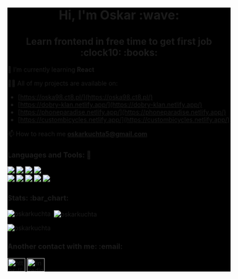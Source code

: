 <div style="background-color: black">
<h1 align="center">Hi, I'm Oskar :wave:</h1>
<h2 align="center">Learn frontend in free time to get first job :clock10: :books:</h2>

🌱 I’m currently learning **React**

👨‍💻 All of my projects are available on:
<br />

- [https://oska98.ct8.pl/](https://oska98.ct8.pl/)
- [https://dobry-klan.netlify.app/](https://dobry-klan.netlify.app/)
- [https://phoneparadise.netlify.app/](https://phoneparadise.netlify.app/)
- [https://custombicycles.netlify.app/](https://custombicycles.netlify.app/)

📫 How to reach me **oskarkuchta5@gmail.com**

<h3 align="left">Languages and Tools: 🧰</h3>
<img src="https://img.shields.io/badge/html5-%23E34F26.svg?style=for-the-badge&logo=html5&logoColor=white" />
<img src="https://img.shields.io/badge/css3-%231572B6.svg?style=for-the-badge&logo=css3&logoColor=white" />
<img src="https://img.shields.io/badge/SASS-hotpink.svg?style=for-the-badge&logo=SASS&logoColor=white" />
<img src ="https://img.shields.io/badge/Tailwind_CSS-38B2AC?style=for-the-badge&logo=tailwind-css&logoColor=white" />
<br />
<img src="https://img.shields.io/badge/javascript-%23323330.svg?style=for-the-badge&logo=javascript&logoColor=%23F7DF1E" />
<img src="https://img.shields.io/badge/typescript-%23007ACC.svg?style=for-the-badge&logo=typescript&logoColor=white" />
<img src="https://img.shields.io/badge/react-%2320232a.svg?style=for-the-badge&logo=react&logoColor=%2361DAFB" />
<img src="https://img.shields.io/badge/Redux-%2320232a.svg?style=for-the-badge&logo=redux&logoColor=%764ABC" />
 <img src="https://img.shields.io/badge/React%20Router-%2320232a.svg?style=for-the-badge&logo=react-router&logoColor=%CA4245" />
<h3>Stats: :bar_chart:</h3>
<p><img align="left" src="https://github-readme-stats-rho-beige.vercel.app/api/top-langs?username=oskarkuchta&show_icons=true&theme=dark&title_color=f047bb&text_color=5df3fd&locale=en&layout=compact" alt="oskarkuchta" /></p>
<p>&nbsp;<img align="center" src="https://github-readme-stats-rho-beige.vercel.app/api?username=oskarkuchta&show_icons=true&theme=dark&title_color=f047bb&text_color=5df3fd&locale=en" alt="oskarkuchta" /></p>
<p><img align="center" src="https://github-readme-streak-stats.herokuapp.com/?user=oskarkuchta&theme=dark" alt="oskarkuchta" /></p>
<h3 align="left">Another contact with me: :email:</h3>
<p align="left">
<a href="https://www.facebook.com/oskar.kuchta.39/" target="blank"><img align="center" src="https://raw.githubusercontent.com/rahuldkjain/github-profile-readme-generator/master/src/images/icons/Social/facebook.svg" alt="https://www.facebook.com/oskar.kuchta.39/" height="30" width="40" /></a>
<a href="https://linkedin.com/in/oskar-kuchta-288524262/" target="blank"><img align="center" src="https://raw.githubusercontent.com/rahuldkjain/github-profile-readme-generator/master/src/images/icons/Social/linked-in-alt.svg" alt="linkedin.com/in/oskar-kuchta-288524262/" height="30" width="40" /></a>
</p>
</div>
